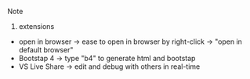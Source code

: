 Note
1. extensions
- open in browser -> ease to open in browser by right-click -> "open in default browser"
- Bootstap 4 -> type "b4" to generate html and bootstap 
- VS Live Share -> edit and debug with others in real-time